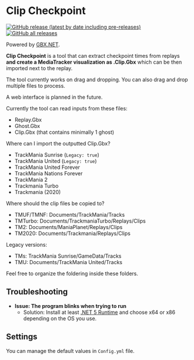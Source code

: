 # Clip Checkpoint

[![GitHub release (latest by date including pre-releases)](https://img.shields.io/github/v/release/BigBang1112-cz/clip-checkpoint?include_prereleases&style=for-the-badge)](https://github.com/BigBang1112-cz/clip-checkpoint/releases)
[![GitHub all releases](https://img.shields.io/github/downloads/BigBang1112-cz/clip-checkpoint/total?style=for-the-badge)](https://github.com/BigBang1112-cz/clip-checkpoint/releases)

Powered by [GBX.NET](https://github.com/BigBang1112/gbx-net).

**Clip Checkpoint** is a tool that can extract checkpoint times from replays **and create a MediaTracker visualization as .Clip.Gbx** which can be then imported next to the replay.

The tool currently works on drag and dropping. You can also drag and drop multiple files to process.

A web interface is planned in the future.

Currently the tool can read inputs from these files:
- Replay.Gbx
- Ghost.Gbx
- Clip.Gbx (that contains minimally 1 ghost)

Where can I import the outputted Clip.Gbx?
- TrackMania Sunrise (`Legacy: true`)
- TrackMania United (`Legacy: true`)
- TrackMania United Forever
- TrackMania Nations Forever
- TrackMania 2
- Trackmania Turbo
- Trackmania (2020)

Where should the clip files be copied to?
- TMUF/TMNF: Documents/TrackMania/Tracks
- TMTurbo: Documents/TrackmaniaTurbo/Replays/Clips
- TM2: Documents/ManiaPlanet/Replays/Clips
- TM2020: Documents/Trackmania/Replays/Clips

Legacy versions:
- TMs: TrackMania Sunrise/GameData/Tracks
- TMU: Documents/TrackMania United/Tracks

Feel free to organize the foldering inside these folders.

## Troubleshooting

- **Issue: The program blinks when trying to run**
  - Solution: Install at least [.NET 5 Runtime](https://dotnet.microsoft.com/download/dotnet/6.0/runtime) and choose x64 or x86 depending on the OS you use.

## Settings

You can manage the default values in `Config.yml` file.
